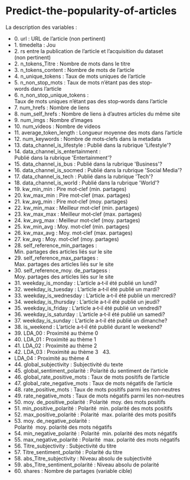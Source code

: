 # Predict-the-popularity-of-articles

La description des variables :

- 0. url : URL de l’article (non pertinent)  
- 1. timedelta : Jou
- 2. rs entre la publication de l’article et l’acquisition du dataset   (non pertinent)  
- 2. n_tokens_Titre : Nombre de mots dans le titre   
- 3. n_tokens_content : Nombre de mots de l’article   
- 4. n_unique_tokens : Taux de mots uniques de l’article   
- 5. n_non_stop_mots : Taux de mots n’étant pas des stop‐words dans l’article   
- 6. n_non_stop_unique_tokens : Taux de mots uniques n’étant pas des stop‐words dans l’article  
- 7. num_hrefs : Nombre de liens   
- 8. num_self_hrefs : Nombre de liens à d’autres articles du même site  
-  9. num_imgs : Nombre d’images   
  -  10. num_videos : Nombre de videos   
  -  11. average_token_length : Longueur moyenne des mots dans l’article  
   - 12. num_keywords : Nombre de mots‐clefs dans la metadata   
-    13. data_channel_is_lifestyle : Publié dans la rubrique 'Lifestyle'?   
-    14. data_channel_is_entertainment : Publié dans la rubrique 'Entertainment'?   
 -   15. data_channel_is_bus : Publié dans la rubrique 'Business'?  
  -  16. data_channel_is_socmed : Publié dans la rubrique 'Social Media'?   
   - 17. data_channel_is_tech : Publié dans la rubrique 'Tech'?   
-    18. data_channel_is_world : Publié dans la rubrique 'World'?  
-    19. kw_min_min : Pire mot‐clef (min. partages)   
 -   20. kw_max_min : Pire mot‐clef (max. partages)   
  -  21. kw_avg_min : Pire mot‐clef (moy. partages)   
   - 22. kw_min_max : Meilleur mot‐clef (min. partages)   
-    23. kw_max_max : Meilleur mot‐clef (max. partages)   
-    24. kw_avg_max : Meilleur mot‐clef (moy. partages)   
 -   25. kw_min_avg : Moy. mot‐clef (min. partages)   
  -  26. kw_max_avg : Moy. mot‐clef (max. partages)   
   - 27. kw_avg : Moy. mot‐clef (moy. partages)   
-    28. self_reference_min_partages : Min. partages des articles liés sur le site  
-    29. self_reference_max_partages : Max. partages des articles liés sur le site  
 -   30. self_reference_moy. de_partagess : Moy. partages des articles liés sur le site  
  -  31. weekday_is_monday : L’article a‐t‐il été publié un lundi?   
   - 32. weekday_is_tuesday : L’article a‐t‐il été publié un mardi?   
-    33. weekday_is_wednesday : L’article a‐t‐il été publié un mercredi?   
-    34. weekday_is_thursday : L’article a‐t‐il été publié un jeudi?   
 -   35. weekday_is_friday : L’article a‐t‐il été publié un vendredi?   
  -  36. weekday_is_saturday : L’article a‐t‐il été publié un samedi?   
   - 37. weekday_is_sunday : L’article a‐t‐il été publié un dimanche?   
- 38. is_weekend : L’article a‐t‐il été publié durant le weekend?   
-    39. LDA_00 : Proximité au thème 0   
 -   40. LDA_01 : Proximité au thème 1   
  -  41. LDA_02 : Proximité au thème 2   
   - 42. LDA_03 : Proximité au thème 3   43. 
  -  LDA_04 : Proximité au thème 4   
  -  44. global_subjectivity : Subjectivité du texte  
-    45. global_sentiment_polarité : Polarité du sentiment de l’article  
 -   46. global_rate_positive_mots : Taux de mots positifs de l’article   
  -  47. global_rate_negative_mots : Taux de mots négatifs de l’article   
   - 48. rate_positive_mots : Taux de mots positifs parmi les non‐neutres   
- 49. rate_negative_mots : Taux de mots négatifs parmi les non‐neutres  
-    50. moy. de_positive_polarité : Polarité  moy. des mots positifs  
 -   51. min_positive_polarité : Polarité  min. polarité des mots positifs   
  -  52. max_positive_polarité : Polarité  max. polarité des mots positifs   
   - 53. moy. de_negative_polarité : Polarité  moy. polarité des mots négatifs   
-    54. min_negative_polarité : Polarité  min. polarité des mots négatifs  
-    55. max_negative_polarité : Polarité  max. polarité des mots négatifs  
 -   56. Titre_subjectivity : Subjectivité du titre   
  -  57. Titre_sentiment_polarité : Polarité du titre   
   - 58. abs_Titre_subjectivity : Niveau absolu de subjectivité  
-    59. abs_Titre_sentiment_polarité : Niveau absolu de polarité  
-    60. shares : Nombre de partages (variable cible) 
